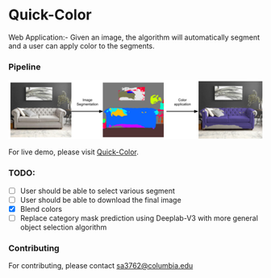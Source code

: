 # Quick-Color
Web Application:- Given an image, the algorithm will automatically segment and a user can apply color to the segments.

### Pipeline
![pipeline](images/pipeline.png)

For live demo, please visit [Quick-Color](https://submagr.github.io/Quick-Color).


### TODO:
* [ ] User should be able to select various segment
* [ ] User should be able to download the final image
* [x] Blend colors
* [ ] Replace category mask prediction using Deeplab-V3 with more general object selection algorithm

### Contributing
For contributing, please contact sa3762@columbia.edu

